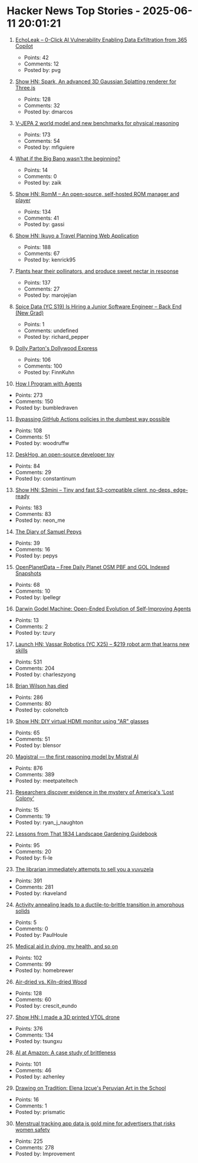 # Hacker News Top Stories - 2025-06-11 20:01:21

1. [EchoLeak – 0-Click AI Vulnerability Enabling Data Exfiltration from 365 Copilot](https://www.aim.security/lp/aim-labs-echoleak-blogpost)
   - Points: 42
   - Comments: 12
   - Posted by: pvg

2. [Show HN: Spark, An advanced 3D Gaussian Splatting renderer for Three.js](https://sparkjs.dev/)
   - Points: 128
   - Comments: 32
   - Posted by: dmarcos

3. [V-JEPA 2 world model and new benchmarks for physical reasoning](https://ai.meta.com/blog/v-jepa-2-world-model-benchmarks/)
   - Points: 173
   - Comments: 54
   - Posted by: mfiguiere

4. [What if the Big Bang wasn't the beginning?](https://www.port.ac.uk/news-events-and-blogs/blogs/space-cosmology-and-the-universe/what-if-the-big-bang-wasnt-the-beginning-our-research-suggests-it-may-have-taken-place-inside-a-black-hole)
   - Points: 14
   - Comments: 0
   - Posted by: zaik

5. [Show HN: RomM – An open-source, self-hosted ROM manager and player](https://github.com/rommapp/romm)
   - Points: 134
   - Comments: 41
   - Posted by: gassi

6. [Show HN: Ikuyo a Travel Planning Web Application](https://ikuyo.kenrick95.org/)
   - Points: 188
   - Comments: 67
   - Posted by: kenrick95

7. [Plants hear their pollinators, and produce sweet nectar in response](https://www.cbc.ca/listen/live-radio/1-51-quirks-and-quarks/clip/16150976-plants-hear-pollinators-produce-sweet-nectar-response)
   - Points: 137
   - Comments: 27
   - Posted by: marojejian

8. [Spice Data (YC S19) Is Hiring a Junior Software Engineer – Back End (New Grad)](https://www.ycombinator.com/companies/spice-data/jobs/WccsImv-junior-software-engineer-backend-new-grad)
   - Points: 1
   - Comments: undefined
   - Posted by: richard_pepper

9. [Dolly Parton's Dollywood Express](https://thetransitguy.substack.com/p/dolly-parton-runs-a-train-busier)
   - Points: 106
   - Comments: 100
   - Posted by: FinnKuhn

10. [How I Program with Agents](https://crawshaw.io/blog/programming-with-agents)
   - Points: 273
   - Comments: 150
   - Posted by: bumbledraven

11. [Bypassing GitHub Actions policies in the dumbest way possible](https://blog.yossarian.net/2025/06/11/github-actions-policies-dumb-bypass)
   - Points: 108
   - Comments: 51
   - Posted by: woodruffw

12. [DeskHog, an open-source developer toy](https://posthog.com/deskhog)
   - Points: 84
   - Comments: 29
   - Posted by: constantinum

13. [Show HN: S3mini – Tiny and fast S3-compatible client, no-deps, edge-ready](https://github.com/good-lly/s3mini)
   - Points: 183
   - Comments: 83
   - Posted by: neon_me

14. [The Diary of Samuel Pepys](https://www.historytoday.com/archive/feature/hidden-diary-samuel-pepys)
   - Points: 39
   - Comments: 16
   - Posted by: pepys

15. [OpenPlanetData – Free Daily Planet OSM PBF and GOL Indexed Snapshots](https://openplanetdata.com)
   - Points: 68
   - Comments: 10
   - Posted by: lpellegr

16. [Darwin Godel Machine: Open-Ended Evolution of Self-Improving Agents](https://arxiv.org/abs/2505.22954)
   - Points: 13
   - Comments: 2
   - Posted by: tzury

17. [Launch HN: Vassar Robotics (YC X25) – $219 robot arm that learns new skills](undefined)
   - Points: 531
   - Comments: 204
   - Posted by: charleszyong

18. [Brian Wilson has died](https://pitchfork.com/news/the-beach-boys-brian-wilson-dies-at-82/)
   - Points: 286
   - Comments: 80
   - Posted by: coloneltcb

19. [Show HN: DIY virtual HDMI monitor using "AR" glasses](https://github.com/mgschwan/viture_virtual_display)
   - Points: 65
   - Comments: 51
   - Posted by: blensor

20. [Magistral — the first reasoning model by Mistral AI](https://mistral.ai/news/magistral)
   - Points: 876
   - Comments: 389
   - Posted by: meetpateltech

21. [Researchers discover evidence in the mystery of America's 'Lost Colony'](https://www.foxnews.com/travel/mystery-americas-lost-colony-may-finally-solved-after-440-years-archaeologists-say)
   - Points: 15
   - Comments: 19
   - Posted by: ryan_j_naughton

22. [Lessons from That 1834 Landscape Gardening Guidebook](https://fi-le.net/pueckler/)
   - Points: 95
   - Comments: 20
   - Posted by: fi-le

23. [The librarian immediately attempts to sell you a vuvuzela](https://kaveland.no/posts/2025-06-06-library)
   - Points: 391
   - Comments: 281
   - Posted by: rkaveland

24. [Activity annealing leads to a ductile-to-brittle transition in amorphous solids](https://www.nature.com/articles/s41567-024-02724-5)
   - Points: 5
   - Comments: 0
   - Posted by: PaulHoule

25. [Medical aid in dying, my health, and so on](https://blog.the-brannons.com/post/Medical-Aid-in-Dying-My-Health-and-so-on)
   - Points: 102
   - Comments: 99
   - Posted by: homebrewer

26. [Air-dried vs. Kiln-dried Wood](https://christopherschwarz.substack.com/p/air-dried-vs-kiln-dried-wood)
   - Points: 128
   - Comments: 60
   - Posted by: crescit_eundo

27. [Show HN: I made a 3D printed VTOL drone](https://www.tsungxu.com/p/i-made-a-3d-printed-vtol-that-can)
   - Points: 376
   - Comments: 134
   - Posted by: tsungxu

28. [AI at Amazon: A case study of brittleness](https://surfingcomplexity.blog/2025/06/08/ai-at-amazon-a-case-study-of-brittleness/)
   - Points: 101
   - Comments: 46
   - Posted by: azhenley

29. [Drawing on Tradition: Elena Izcue's Peruvian Art in the School](https://publicdomainreview.org/collection/peruvian-art-in-the-school/)
   - Points: 16
   - Comments: 1
   - Posted by: prismatic

30. [Menstrual tracking app data is gold mine for advertisers that risks women safety](https://www.cam.ac.uk/research/news/menstrual-tracking-app-data-is-a-gold-mine-for-advertisers-that-risks-womens-safety-report)
   - Points: 225
   - Comments: 278
   - Posted by: Improvement


